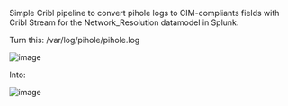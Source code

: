Simple Cribl pipeline to convert pihole logs to CIM-compliants fields with Cribl Stream for the Network_Resolution datamodel in Splunk.

Turn this:
/var/log/pihole/pihole.log

![image](https://github.com/user-attachments/assets/89c502b7-cc6e-4d3d-b741-e6ba196669ef)


Into: 

![image](https://github.com/user-attachments/assets/d7da053c-2346-47e2-bffe-ece417902ac5)

